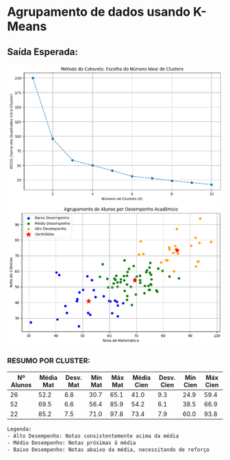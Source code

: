 # Agrupamento de dados usando K-Means


## Saída Esperada:

![Gráfico gerado](../../imagens/grafico5.png)
![Gráfico gerado](../../imagens/grafico6.png)

### RESUMO POR CLUSTER:

| Nº Alunos | Média Mat | Desv. Mat | Mín Mat | Máx Mat | Média Cien | Desv. Cien | Mín Cien | Máx Cien |
|-----------|-----------|-----------|---------|---------|------------|------------|----------|----------|
| 26        | 52.2      | 8.8       | 30.7    | 65.1    | 41.0       | 9.3        | 24.9     | 59.4     |
| 52        | 69.5      | 6.6       | 56.4    | 85.9    | 54.2       | 6.1        | 38.5     | 66.9     |
| 22        | 85.2      | 7.5       | 71.0    | 97.8    | 73.4       | 7.9        | 60.0     | 93.8     |

`````text
Legenda:
- Alto Desempenho: Notas consistentemente acima da média
- Médio Desempenho: Notas próximas à média
- Baixo Desempenho: Notas abaixo da média, necessitando de reforço
``````

